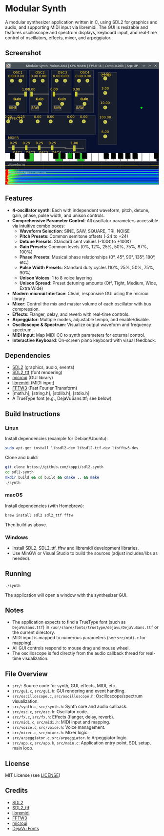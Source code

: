 # Modular Synth

A modular synthesizer application written in C, using SDL2 for graphics and audio, and supporting MIDI input via libremidi. The GUI is resizable and features oscilloscope and spectrum displays, keyboard input, and real-time control of oscillators, effects, mixer, and arpeggiator.

## Screenshot

![Modular Synth Screenshot](screenshot.png)

## Features

- **4-oscillator synth**: Each with independent waveform, pitch, detune, gain, phase, pulse width, and unison controls.
- **Comprehensive Parameter Control**: All oscillator parameters accessible via intuitive combo boxes:
  - **Waveform Selection**: SINE, SAW, SQUARE, TRI, NOISE
  - **Pitch Presets**: Common semitone offsets (-24 to +24)
  - **Detune Presets**: Standard cent values (-100¢ to +100¢)
  - **Gain Presets**: Common levels (0%, 12%, 25%, 50%, 75%, 87%, 100%)
  - **Phase Presets**: Musical phase relationships (0°, 45°, 90°, 135°, 180°, etc.)
  - **Pulse Width Presets**: Standard duty cycles (10%, 25%, 50%, 75%, 90%)
  - **Unison Voices**: 1 to 8 voice layering
  - **Unison Spread**: Preset detuning amounts (Off, Tight, Medium, Wide, Extra Wide)
- **Modern microui Interface**: Clean, responsive GUI using the microui library
- **Mixer**: Control the mix and master volume of each oscillator with bus compression.
- **Effects**: Flanger, delay, and reverb with real-time controls.
- **Arpeggiator**: Multiple modes, adjustable tempo, and enable/disable.
- **Oscilloscope & Spectrum**: Visualize output waveform and frequency spectrum.
- **MIDI input**: Map MIDI CC to synth parameters for external control.
- **Interactive Keyboard**: On-screen piano keyboard with visual feedback.

## Dependencies

- [SDL2](https://www.libsdl.org/) (graphics, audio, events)
- [SDL2_ttf](https://github.com/libsdl-org/SDL_ttf) (font rendering)
- [microui](https://github.com/rxi/microui) (GUI library)
- [libremidi](https://github.com/celtera/libremidi) (MIDI input)
- [FFTW3](http://www.fftw.org/) (Fast Fourier Transform)
- [math.h], [string.h], [stdlib.h], [stdio.h]
- A TrueType font (e.g., DejaVuSans.ttf; see below)

## Build Instructions

### Linux

Install dependencies (example for Debian/Ubuntu):

```sh
sudo apt-get install libsdl2-dev libsdl2-ttf-dev libfftw3-dev
```

Clone and build:

```sh
git clone https://github.com/koppi/sdl2-synth
cd sdl2-synth
mkdir build && cd build && cmake .. && make
./synth
```

### macOS

Install dependencies (with Homebrew):

```sh
brew install sdl2 sdl2_ttf fftw
```

Then build as above.

### Windows

- Install SDL2, SDL2_ttf, fftw and libremidi development libraries.
- Use MinGW or Visual Studio to build the sources (adjust includes/libs as needed).

## Running

```sh
./synth
```

The application will open a window with the synthesizer GUI.

## Notes

- The application expects to find a TrueType font (such as `DejaVuSans.ttf`) in `/usr/share/fonts/truetype/dejavu/DejaVuSans.ttf` or the current directory.
- MIDI input is mapped to numerous parameters (see `src/midi.c` for mapping).
- All GUI controls respond to mouse drag and mouse wheel.
- The oscilloscope is fed directly from the audio callback thread for real-time visualization.

## File Overview

- `src/`: Source code for synth, GUI, effects, MIDI, etc.
- `src/gui.c`, `src/gui.h`: GUI rendering and event handling.
- `src/oscilloscope.c`, `src/oscilloscope.h`: Oscilloscope/spectrum visualization.
- `src/synth.c`, `src/synth.h`: Synth core and audio callback.
- `src/osc.c`, `src/osc.h`: Oscillator code.
- `src/fx.c`, `src/fx.h`: Effects (flanger, delay, reverb).
- `src/midi.c`, `src/midi.h`: MIDI input and mapping.
- `src/voice.c`, `src/voice.h`: Voice management.
- `src/mixer.c`, `src/mixer.h`: Mixer logic.
- `src/arpeggiator.c`, `src/arpeggiator.h`: Arpeggiator logic.
- `src/app.c`, `src/app.h`, `src/main.c`: Application entry point, SDL setup, main loop.

## License

MIT License (see [LICENSE](LICENSE))

## Credits

- [SDL2](https://www.libsdl.org/)
- [SDL2_ttf](https://www.libsdl.org/projects/SDL_ttf/)
- [libremidi](https://github.com/celtera/libremidi)
- [FFTW3](http://www.fftw.org/)
- [microui](https://github.com/rxi/microui)
- [DejaVu Fonts](https://dejavu-fonts.github.io/)
